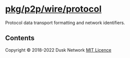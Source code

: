 # [pkg/p2p/wire/protocol](./pkg/p2p/wire/protocol)

Protocol data transport formatting and network identifiers.

<!-- ToC start -->

## Contents

<!-- ToC end -->

Copyright © 2018-2022 Dusk Network
[MIT Licence](https://github.com/dusk-network/dusk-blockchain/blob/master/LICENSE)
